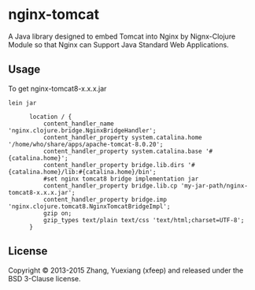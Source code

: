 # nginx-tomcat

A Java library designed to embed Tomcat into Nginx by Nignx-Clojure Module so that Nginx can  Support Java Standard Web Applications.

## Usage

To get nginx-tomcat8-x.x.x.jar

```shell
lein jar
```

```nginx
      location / {
          content_handler_name 'nginx.clojure.bridge.NginxBridgeHandler';
          content_handler_property system.catalina.home '/home/who/share/apps/apache-tomcat-8.0.20';
          content_handler_property system.catalina.base '#{catalina.home}';
          content_handler_property bridge.lib.dirs '#{catalina.home}/lib:#{catalina.home}/bin';
          #set nginx tomcat8 bridge implementation jar
          content_handler_property bridge.lib.cp 'my-jar-path/nginx-tomcat8-x.x.x.jar';
          content_handler_property bridge.imp 'nginx.clojure.tomcat8.NginxTomcatBridgeImpl';
          gzip on;
          gzip_types text/plain text/css 'text/html;charset=UTF-8'; 
      }
```

## License

Copyright © 2013-2015 Zhang, Yuexiang (xfeep) and released under the BSD 3-Clause license.
